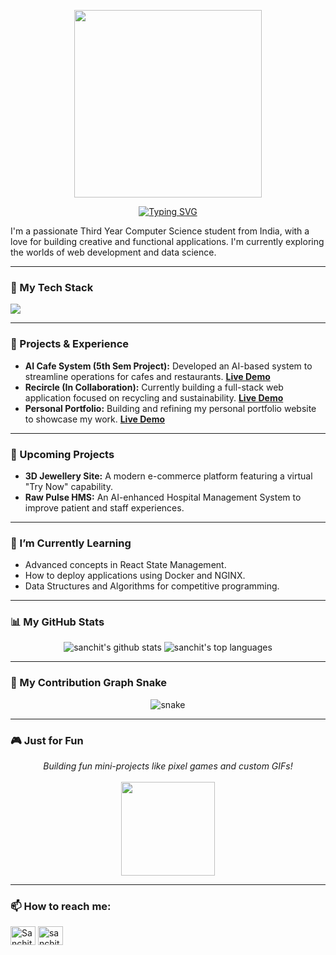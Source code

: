 <p align="center">
  <img src="https://media.giphy.com/media/v1.Y2lkPTc5MGI3NjExM3d6OHdyMmF4enVnaXBkdHA1cGozOWxtZjhwbG44M2l2eWRwM25uZyZlcD12MV9pbnRlcm5hbF9naWZfYnlfaWQmY3Q9Zw/qgQUggAC3Pfv687qPC/giphy.gif" width="300">
</p>

<p align="center">
<a href="https://git.io/typing-svg"><img src="https://readme-typing-svg.demolab.com?font=Fira+Code&weight=700&size=30&pause=1000&color=33FF33&center=true&vCenter=true&width=435&lines=Hi%2C+I'm+Sanchit!;I'm+a+CS+Student+%26+Developer;I+love+to+build+%26+learn." alt="Typing SVG" /></a>
</p>

I'm a passionate Third Year Computer Science student from India, with a love for building creative and functional applications. I'm currently exploring the worlds of web development and data science.

---

### 🚀 My Tech Stack

<p align="left">
  <a href="https://skillicons.dev">
    <img src="https://skillicons.dev/icons?i=java,python,js,react,nodejs,mongodb,mysql,git,docker" />
  </a>
</p>

---

### 💼 Projects & Experience

-   **AI Cafe System (5th Sem Project):** Developed an AI-based system to streamline operations for cafes and restaurants. **[Live Demo](https://foodiefrd.netlify.app/)**
-   **Recircle (In Collaboration):** Currently building a full-stack web application focused on recycling and sustainability. **[Live Demo](https://recircle-pro-front.vercel.app/)**
-   **Personal Portfolio:** Building and refining my personal portfolio website to showcase my work. **[Live Demo](https://profile36.netlify.app/)**

---

### 🔮 Upcoming Projects

-   **3D Jewellery Site:** A modern e-commerce platform featuring a virtual "Try Now" capability.
-   **Raw Pulse HMS:** An AI-enhanced Hospital Management System to improve patient and staff experiences.

---

### 🌱 I’m Currently Learning

-   Advanced concepts in React State Management.
-   How to deploy applications using Docker and NGINX.
-   Data Structures and Algorithms for competitive programming.

---

### 📊 My GitHub Stats

<p align="center">
  <img src="https://github-readme-stats.vercel.app/api?username=SanchitR-dev&show_icons=true&theme=radical" alt="sanchit's github stats" />
  <img src="https://github-readme-stats.vercel.app/api/top-langs/?username=SanchitR-dev&layout=compact&theme=radical" alt="sanchit's top languages" />
</p>

---

### 🐍 My Contribution Graph Snake

<p align="center">
  <img src="https://github.com/SanchitR-dev/SanchitR-dev/raw/output/github-contribution-grid-snake.svg" alt="snake" />
</p>

---

### 🎮 Just for Fun

<p align="center">
  <i>Building fun mini-projects like pixel games and custom GIFs!</i>
  <br><br>
  <img src="https://media.giphy.com/media/wIqCMz驍wNO/giphy.gif" width="150">
</p>

---

### 📫 How to reach me:

<p align="left">
<a href="https://www.linkedin.com/in/sanchit-rawool-136879313/" target="blank"><img align="center" src="https://raw.githubusercontent.com/rahuldkjain/github-profile-readme-generator/master/src/images/icons/Social/linked-in-alt.svg" alt="Sanchit Rawool" height="30" width="40" /></a>
<a href="https://www.instagram.com/sanchit_rawool/" target="blank"><img align="center" src="https://raw.githubusercontent.com/rahuldkjain/github-profile-readme-generator/master/src/images/icons/Social/instagram.svg" alt="sanchit_rawool" height="30" width="40" /></a>
</p>
